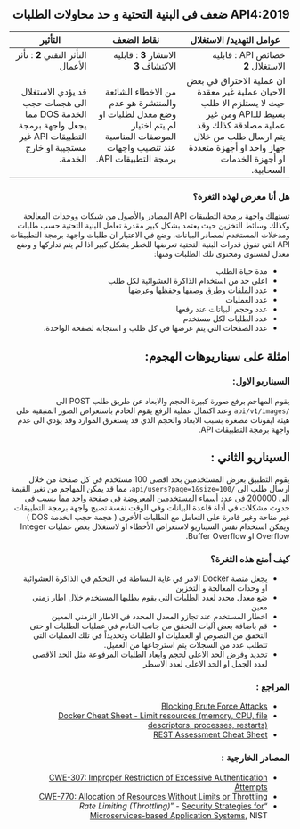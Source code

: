 <div dir="rtl" align='right'>
    
## API4:2019 ضعف في البنية التحتية و حد محاولات الطلبات


| عوامل التهديد/ الاستغلال                                                                                                                                                                     | نقاط الضعف	                                                                                                                   | التأثير	                                                                                                  |
|----------------------------------------------------------------------------------------------------------------------------------------------------------------------------------------------|-------------------------------------------------------------------------------------------------------------------------------|-----------------------------------------------------------------------------------------------------------|
| خصائص API : قابلية الاستغلال **2**	                                                                                                                                                                | الانتشار **3** : قابلية الاكتشاف  **3**	                                                                                             | التأثر التقني **2** : تأثر الأعمال                                                                           |
| ان عملية الاختراق في بعض الاحيان عملية غير معقدة حيث لا يستلزم الا طلب بسيط للـAPI ومن غير عملية مصادقة كذلك وقد يتم ارسال طلب من خلال جهاز واحد او أجهزة متعددة او أجهزة الخدمات السحابية.	 | من الاخطاء الشائعة والمنتشرة هو عدم وضع معدل لطلبات او لم يتم اختيار الموصفات المناسبة عند تنصيب واجهات برمجة التطبيقات API.	 | قد يؤدي الاستغلال الى هجمات حجب الخدمة DOS مما يجعل واجهة برمجة التطبيقات API غير مستجيبة او خارج الخدمة. |


  

### هل أنا معرض لهذه الثغرة؟

<p dir='rtl' align='right'>تستهلك واجهة برمجة التطبيقات API المصادر والأصول من شبكات ووحدات المعالجة وكذلك وسائط التخزين حيث يعتمد بشكل كبير مقدرة تعامل البنية التحتية حسب طلبات ومدخلات المستخدم لمصادر البيانات. وضع في الاعتبار ان طلبات واجهة برمجة التطبيقات API التي تفوق قدرات البنية التحتية تعرضها للخطر بشكل كبير اذا لم يتم تداركها و وضع معدل لمستوى ومحتوى تلك الطلبات ومنها:

*  مدة حياة الطلب
*  اعلى حد من استخدام الذاكرة العشوائية لكل طلب
* عدد الملفات وطرق وصفها وحفظها وعرضها 
*  عدد العمليات
* عدد وحجم البياتات عند رفعها
* عدد الطلبات لكل مستخدم 
* عدد الصفحات التي يتم عرضها في كل طلب و استجابة لصفحة الواحدة.


## امثلة على سيناريوهات الهجوم: 

### السيناريو الاول:

يقوم المهاجم برفع صورة كبيرة الحجم والابعاد عن طريق طلب POST  الى `/api/v1/images` وعند اكتمال عملية الرفع يقوم الخادم باستعراض الصور المتبقية على هيئة ايقونات مصغرة بسبب الابعاد والحجم الذي قد يستغرق الموارد وقد يؤدي الى عدم واجهة برمجة التطبيقات API.
    
## السيناريو الثاني :

 يقوم التطبيق بعرض المستخدمين بحد اقصى 100 مستخدم في كل صفحة من خلال ارسال طلب الى `/api/users?page=1&size=100`، مما قد يمكن المهاجم من تغير القيمة الى 200000 في عدد أسماء المستخدمين المعروضة في صفحة واحد مما يسبب في حدوث مشكلات في أداة قاعدة البيانات وفي الوقت نفسة تصبح واجهة برمجة التطبيقات غير متاحة وغير قادرة على التعامل مع الطلبات الأخرى ( هجمة حجب الخدمة DOS ) ويمكن استخدام نفس السيناريو لاستعراض الأخطاء او لاستغلال بعض عمليات Integer Overflow  او Buffer Overflow.

### كيف أمنع هذه الثغرة؟

* يجعل منصة Docker  الامر في غاية البساطة في التحكم في الذاكرة العشوائية او وحدات المعالجة و التخزين 
* ضع معدل محدد لعدد الطلبات التي يقوم بطلبها المستخدم خلال اطار زمني معين
* اخطار المستخدم عند تجازو المعدل المحدد في الاطار الزمني المعين 
* قم باضافة بعض آليات التحقق من جانب الخادم في عمليات الطلبات او حتى التحقق من النصوص او العمليات او الطلبات وتحديداً في تلك العمليات التي تتطلب عدد من السجلات يتم استرجاعها من العميل.
* تحديد وفرض الحد الاعلى لحجم وابعاد الطلبات المرفوعة مثل الحد الاقصى لعدد الجمل او الحد الاعلى لعدد الاسطر

### المراجع : 

* [Blocking Brute Force Attacks][5]
* [Docker Cheat Sheet - Limit resources (memory, CPU, file descriptors,
  processes, restarts)][6]
* [REST Assessment Cheat Sheet][7]

### المصادر الخارجية : 

* [CWE-307: Improper Restriction of Excessive Authentication Attempts][8]
* [CWE-770: Allocation of Resources Without Limits or Throttling][9]
* “_Rate Limiting (Throttling)_” - [Security Strategies for Microservices-based
  Application Systems][10], NIST

[1]: https://docs.docker.com/config/containers/resource_constraints/#memory
[2]: https://docs.docker.com/config/containers/resource_constraints/#cpu
[3]: https://docs.docker.com/engine/reference/commandline/run/#restart-policies---restart
[4]: https://docs.docker.com/engine/reference/commandline/run/#set-ulimits-in-container---ulimit
[5]: https://www.owasp.org/index.php/Blocking_Brute_Force_Attacks
[6]: https://github.com/OWASP/CheatSheetSeries/blob/3a8134d792528a775142471b1cb14433b4fda3fb/cheatsheets/Docker_Security_Cheat_Sheet.md#rule-7---limit-resources-memory-cpu-file-descriptors-processes-restarts
[7]: https://github.com/OWASP/CheatSheetSeries/blob/3a8134d792528a775142471b1cb14433b4fda3fb/cheatsheets/REST_Assessment_Cheat_Sheet.md
[8]: https://cwe.mitre.org/data/definitions/307.html
[9]: https://cwe.mitre.org/data/definitions/770.html
[10]: https://nvlpubs.nist.gov/nistpubs/SpecialPublications/NIST.SP.800-204-draft.pdf

